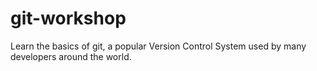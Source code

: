 # git-workshop
Learn the basics of git, a popular Version Control System used by many developers around the world.
